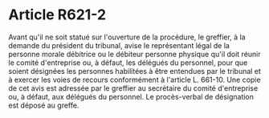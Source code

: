 # Article R621-2

Avant qu'il ne soit statué sur l'ouverture de la procédure, le greffier, à la demande du président du tribunal, avise le représentant légal de la personne morale débitrice ou le débiteur personne physique qu'il doit réunir le comité d'entreprise ou, à défaut, les délégués du personnel, pour que soient désignées les personnes habilitées à être entendues par le tribunal et à exercer les voies de recours conformément à l'article L. 661-10. Une copie de cet avis est adressée par le greffier au secrétaire du comité d'entreprise ou, à défaut, aux délégués du personnel. Le procès-verbal de désignation est déposé au greffe.
